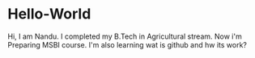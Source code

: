# Hello-World

Hi, 
I am Nandu. I completed my B.Tech in Agricultural stream.
Now i'm Preparing MSBI course.
I'm also learning wat is github and hw its work?
